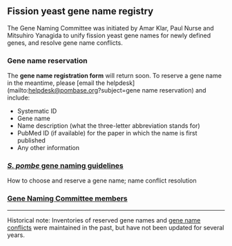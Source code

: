 ## Fission yeast gene name registry

The Gene Naming Committee was initiated by Amar Klar, Paul Nurse and
Mitsuhiro Yanagida to unify fission yeast gene names for newly defined
genes, and resolve gene name conflicts.

<!--
### [Gene name reservation form](registration-form)g
-->

### Gene name reservation

The **gene name registration form** will return soon. To reserve a
gene name in the meantime, please 
[email the helpdesk](mailto:helpdesk@pombase.org?subject=gene name reservation)
and include:

 -  Systematic ID
 -  Gene name
 -  Name description (what the three-letter abbreviation stands for)
 -  PubMed ID (if available) for the paper in which the name is first published
 -  Any other information

### [*S. pombe* gene naming guidelines](gene-naming-guidelines)

How to choose and reserve a gene name; name conflict resolution

### [Gene Naming Committee members](gene-naming-committee-members)

-----

Historical note: Inventories of reserved gene names and 
[gene name conflicts](gene-name-conflicts) were maintained in the
past, but have not been updated for several years.


